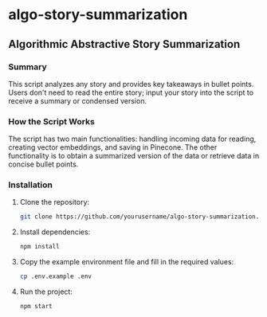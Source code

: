 # algo-story-summarization

## Algorithmic Abstractive Story Summarization

### Summary

This script analyzes any story and provides key takeaways in bullet points. Users don't need to read the entire story; input your story into the script to receive a summary or condensed version.

### How the Script Works

The script has two main functionalities: handling incoming data for reading, creating vector embeddings, and saving in Pinecone. The other functionality is to obtain a summarized version of the data or retrieve data in concise bullet points.

### Installation

1. Clone the repository:

   ```bash
   git clone https://github.com/yourusername/algo-story-summarization.git
   ```

2. Install dependencies:

   ```bash
   npm install
   ```

3. Copy the example environment file and fill in the required values:

   ```bash
   cp .env.example .env
   ```

4. Run the project:
   ```bash
   npm start
   ```
